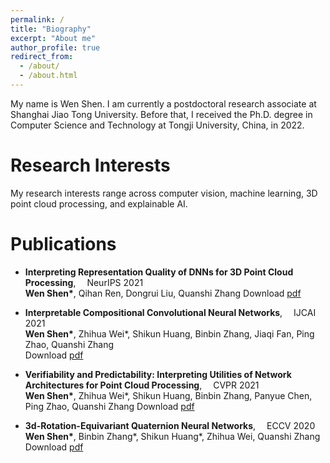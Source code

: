 ```yaml
---
permalink: /
title: "Biography"
excerpt: "About me"
author_profile: true
redirect_from:
  - /about/
  - /about.html
---
```


My name is Wen Shen. I am currently a postdoctoral research associate at Shanghai Jiao Tong University. Before that, I received the Ph.D. degree in 	Computer Science and Technology at Tongji University, China, in 2022.

Research Interests
======
My research interests range across computer vision, machine learning, 3D point cloud processing, and explainable AI.

Publications
======
* **Interpreting Representation Quality of DNNs for 3D Point Cloud Processing**, &emsp;NeurIPS 2021   
    **Wen Shen\***, Qihan Ren, Dongrui Liu, Quanshi Zhang 
    Download [pdf](https://proceedings.neurips.cc/paper/2021/file/4a3e00961a08879c34f91ca0070ea2f5-Paper.pdf)
    
* **Interpretable Compositional Convolutional Neural Networks**, &emsp;IJCAI 2021  
    **Wen Shen\***, Zhihua Wei\*, Shikun Huang, Binbin Zhang, Jiaqi Fan, Ping Zhao, Quanshi Zhang  
    Download [pdf](https://arxiv.org/abs/2107.04474)
 
* **Verifiability and Predictability: Interpreting Utilities of Network Architectures for Point Cloud Processing**, &emsp;CVPR 2021     
    **Wen Shen\***, Zhihua Wei\*, Shikun Huang, Binbin Zhang, Panyue Chen, Ping Zhao, Quanshi Zhang 
    Download [pdf](https://arxiv.org/abs/1911.09053v3)
    
* **3d-Rotation-Equivariant Quaternion Neural Networks**, &emsp;ECCV 2020   
    **Wen Shen\***, Binbin Zhang\*, Shikun Huang\*, Zhihua Wei, Quanshi Zhang 
    Download [pdf](https://arxiv.org/abs/1911.09040)
